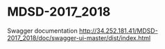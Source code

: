 # MDSD-2017_2018

Swagger documentation http://34.252.181.41/MDSD-2017_2018/doc/swagger-ui-master/dist/index.html

